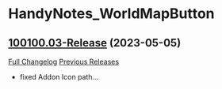 # HandyNotes_WorldMapButton

## [100100.03-Release](https://github.com/fubaWoW/HandyNotes_WorldMapButton/tree/100100.03-Release) (2023-05-05)
[Full Changelog](https://github.com/fubaWoW/HandyNotes_WorldMapButton/compare/100100.02-Release...100100.03-Release) [Previous Releases](https://github.com/fubaWoW/HandyNotes_WorldMapButton/releases)

- fixed Addon Icon path...  
